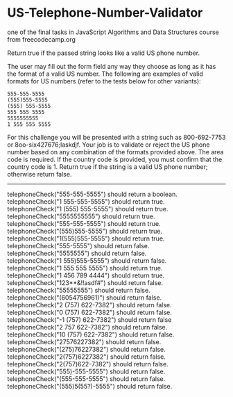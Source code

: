 # US-Telephone-Number-Validator
one of the final tasks in JavaScript Algorithms and Data Structures course from freecodecamp.org

Return true if the passed string looks like a valid US phone number.

The user may fill out the form field any way they choose as long as it has the format of a valid US number. The following are examples of valid formats for US numbers (refer to the tests below for other variants):

    555-555-5555
    (555)555-5555
    (555) 555-5555
    555 555 5555
    5555555555
    1 555 555 5555

For this challenge you will be presented with a string such as 800-692-7753 or 8oo-six427676;laskdjf. Your job is to validate or reject the US phone number based on any combination of the formats provided above. The area code is required. If the country code is provided, you must confirm that the country code is 1. Return true if the string is a valid US phone number; otherwise return false.
<hr>
telephoneCheck("555-555-5555") should return a boolean.<br>
telephoneCheck("1 555-555-5555") should return true.<br>
telephoneCheck("1 (555) 555-5555") should return true.<br>
telephoneCheck("5555555555") should return true.<br>
telephoneCheck("555-555-5555") should return true.<br>
telephoneCheck("(555)555-5555") should return true.<br>
telephoneCheck("1(555)555-5555") should return true.<br>
telephoneCheck("555-5555") should return false.<br>
telephoneCheck("5555555") should return false.<br>
telephoneCheck("1 555)555-5555") should return false.<br>
telephoneCheck("1 555 555 5555") should return true.<br>
telephoneCheck("1 456 789 4444") should return true.<br>
telephoneCheck("123**&!!asdf#") should return false.<br>
telephoneCheck("55555555") should return false.<br>
telephoneCheck("(6054756961)") should return false.<br>
telephoneCheck("2 (757) 622-7382") should return false.<br>
telephoneCheck("0 (757) 622-7382") should return false.<br>
telephoneCheck("-1 (757) 622-7382") should return false<br>
telephoneCheck("2 757 622-7382") should return false.<br>
telephoneCheck("10 (757) 622-7382") should return false.<br>
telephoneCheck("27576227382") should return false.<br>
telephoneCheck("(275)76227382") should return false.<br>
telephoneCheck("2(757)6227382") should return false.<br>
telephoneCheck("2(757)622-7382") should return false.<br>
telephoneCheck("555)-555-5555") should return false.<br>
telephoneCheck("(555-555-5555") should return false.<br>
telephoneCheck("(555)5(55?)-5555") should return false.
